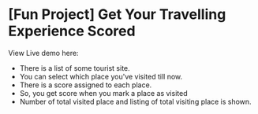 <h1>[Fun Project] Get Your Travelling Experience Scored</h1>
<p>View Live demo here: </p>
<ul>
  <li>There is a list of some tourist site.</li>
  <li>You can select which place you've visited till now.</li>
  <li>There is a score assigned to each place.</li>
  <li>So, you get score when you mark a place as visited</li>
  <li>Number of total visited place and listing of total visiting place is shown.</li>
</ul>
